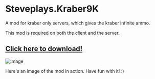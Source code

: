 # Steveplays.Kraber9K
A mod for kraber only servers, which gives the kraber infinite ammo.

This mod is required on both the client and the server.

## [Click here to download!](https://github.com/Steveplays28/kraber9k/releases)

![image](https://user-images.githubusercontent.com/62797992/147510084-57e6a3a7-9e43-4400-a556-5644142f27cc.png)

Here's an image of the mod in action. Have fun with it! :)

